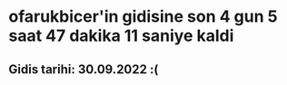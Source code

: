 # ofarukbicer'in gidisine son 4 gun 5 saat 47 dakika 11 saniye kaldi

## Gidis tarihi: 30.09.2022 :(